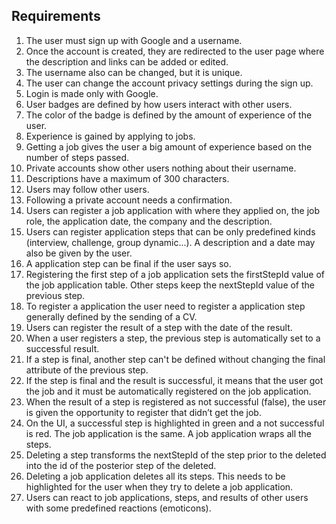 ## Requirements

1. The user must sign up with Google and a username.
2. Once the account is created, they are redirected to the user page where the description and links can be added or edited.
3. The username also can be changed, but it is unique.
4. The user can change the account privacy settings during the sign up.
5. Login is made only with Google.
6. User badges are defined by how users interact with other users.
7. The color of the badge is defined by the amount of experience of the user.
8. Experience is gained by applying to jobs.
9. Getting a job gives the user a big amount of experience based on the number of steps passed.
10. Private accounts show other users nothing about their username.
11. Descriptions have a maximum of 300 characters.
12. Users may follow other users.
13. Following a private account needs a confirmation.
14. Users can register a job application with where they applied on, the job role, the application date, the company and the description.
15. Users can register application steps that can be only predefined kinds (interview, challenge, group dynamic...). A description and a date may also be given by the user.
16. A application step can be final if the user says so.
17. Registering the first step of a job application sets the firstStepId value of the job application table. Other steps keep the nextStepId value of the previous step.
18. To register a application the user need to register a application step generally defined by the sending of a CV.
19. Users can register the result of a step with the date of the result.
20. When a user registers a step, the previous step is automatically set to a successful result.
21. If a step is final, another step can't be defined without changing the final attribute of the previous step.
22. If the step is final and the result is successful, it means that the user got the job and it must be automatically registered on the job application.
23. When the result of a step is registered as not successful (false), the user is given the opportunity to register that didn’t get the job.
24. On the UI, a successful step is highlighted in green and a not successful is red. The job application is the same. A job application wraps all the steps.
25. Deleting a step transforms the nextStepId of the step prior to the deleted into the id of the posterior step of the deleted.
26. Deleting a job application deletes all its steps. This needs to be highlighted for the user when they try to delete a job application.
27. Users can react to job applications, steps, and results of other users with some predefined reactions (emoticons).